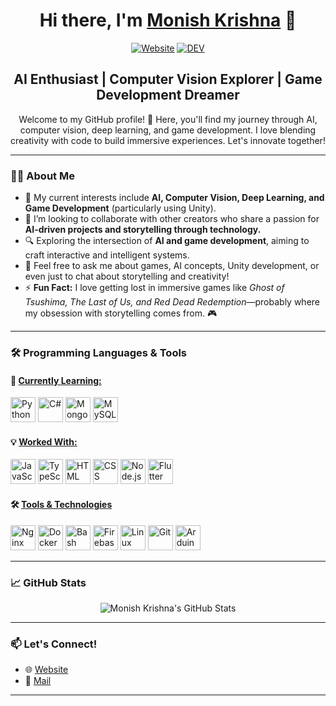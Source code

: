 <h1 align="center"> Hi there, I'm <a href="https://monishkrishna2009.github.io/Portfolio/">Monish Krishna</a> 👋 </h1>

<div align="center">

[![Website](https://img.shields.io/website?label=Monish+Website&style=for-the-badge&url=https%3A%2F%2Fgithub.com%2Fmonishkrishna2009)]([https://github.com/monishkrishna2009](https://monishkrishna2009.github.io/Portfolio/))
[![DEV](https://img.shields.io/badge/DEV-12100E?style=for-the-badge&logo=dev.to&logoColor=white)](https://dev.to/monish_krishna_159)

</div>

<h2 align="center"> AI Enthusiast | Computer Vision Explorer | Game Development Dreamer </h2>

<p align="center">Welcome to my GitHub profile! 🌟 Here, you'll find my journey through AI, computer vision, deep learning, and game development. I love blending creativity with code to build immersive experiences. Let's innovate together!</p>

---

### 👨‍💻 About Me
- 🧠 My current interests include **AI, Computer Vision, Deep Learning, and Game Development** (particularly using Unity).  
- 🌌 I’m looking to collaborate with other creators who share a passion for **AI-driven projects and storytelling through technology.**  
- 🔍 Exploring the intersection of **AI and game development**, aiming to craft interactive and intelligent systems.  
- 💬 Feel free to ask me about games, AI concepts, Unity development, or even just to chat about storytelling and creativity!  
- ⚡ **Fun Fact:** I love getting lost in immersive games like *Ghost of Tsushima, The Last of Us, and Red Dead Redemption*—probably where my obsession with storytelling comes from. 🎮  

---

### 🛠️ Programming Languages & Tools

#### 🌱 <ins>Currently Learning:</ins>
<div align="left">
  <img src="https://cdn.jsdelivr.net/gh/devicons/devicon/icons/python/python-original.svg" height="40" alt="Python"/> 
  <img src="https://cdn.jsdelivr.net/gh/devicons/devicon/icons/csharp/csharp-original.svg" height="40" alt="C#"/>
  <img src="https://cdn.jsdelivr.net/gh/devicons/devicon/icons/mongodb/mongodb-original.svg" height="40" alt="MongoDB"/>
  <img src="https://cdn.jsdelivr.net/gh/devicons/devicon/icons/mysql/mysql-original.svg" height="40" alt="MySQL"/>
</div>

#### 💡 <ins>Worked With:</ins>
<div align="left">
  <!-- Languages & Frameworks -->
  <img src="https://cdn.jsdelivr.net/gh/devicons/devicon/icons/javascript/javascript-original.svg" height="40" alt="JavaScript"/>
  <img src="https://cdn.jsdelivr.net/gh/devicons/devicon/icons/typescript/typescript-original.svg" height="40" alt="TypeScript"/>
  <img src="https://cdn.jsdelivr.net/gh/devicons/devicon/icons/html5/html5-original.svg" height="40" alt="HTML"/>
  <img src="https://cdn.jsdelivr.net/gh/devicons/devicon/icons/css3/css3-original.svg" height="40" alt="CSS"/>
  <img src="https://cdn.jsdelivr.net/gh/devicons/devicon/icons/nodejs/nodejs-original.svg" height="40" alt="Node.js"/>
  <img src="https://cdn.jsdelivr.net/gh/devicons/devicon/icons/flutter/flutter-original.svg" height="40" alt="Flutter"/>
</div>

#### 🛠️ <ins>Tools & Technologies</ins>
<div align="left">
  <!-- Tools & Technologies -->
  <img src="https://cdn.jsdelivr.net/gh/devicons/devicon/icons/nginx/nginx-original.svg" height="40" alt="Nginx"/>
  <img src="https://cdn.jsdelivr.net/gh/devicons/devicon/icons/docker/docker-original.svg" height="40" alt="Docker"/>
  <img src="https://cdn.jsdelivr.net/gh/devicons/devicon/icons/bash/bash-original.svg" height="40" alt="Bash"/>
  <img src="https://cdn.jsdelivr.net/gh/devicons/devicon/icons/firebase/firebase-plain.svg" height="40" alt="Firebase"/>
  <img src="https://cdn.jsdelivr.net/gh/devicons/devicon/icons/linux/linux-original.svg" height="40" alt="Linux"/>
  <img src="https://cdn.jsdelivr.net/gh/devicons/devicon/icons/git/git-original.svg" height="40" alt="Git"/>
  <img src="https://cdn.jsdelivr.net/gh/devicons/devicon/icons/arduino/arduino-original.svg" height="40" alt="Arduino"/>
</div>

---

### 📈 GitHub Stats
<div align="center">
  <img src="https://github-readme-stats.vercel.app/api?username=monishkrishna2009&show_icons=true&hide_border=true&theme=radical" alt="Monish Krishna's GitHub Stats" />
</div>

---

### 📫 Let's Connect!
- 🌐 [Website](https://monishkrishna2009.github.io/Portfolio/)  
- 📧 [Mail](mailto:monishkrishna951@gmail.com)  

---
